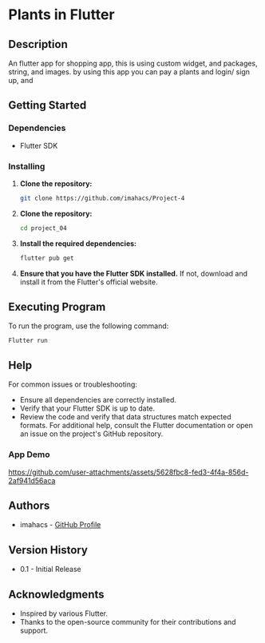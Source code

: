 # Plants in Flutter

## Description
An flutter app for shopping app, this is using custom widget, and packages, string, and images. 
by using this app you can pay a plants and login/ sign up, and 

## Getting Started

### Dependencies
- Flutter SDK

### Installing
1. **Clone the repository:**
   ```bash
   git clone https://github.com/imahacs/Project-4
   ```
2. **Clone the repository:**
    ```bash
    cd project_04
     ```
3. **Install the required dependencies:**
    ```bash
    flutter pub get
    ```
4. **Ensure that you have the Flutter SDK installed.** If not, download and install it from the Flutter's official website.

## Executing Program
To run the program, use the following command:

    Flutter run

## Help
For common issues or troubleshooting:

- Ensure all dependencies are correctly installed.
- Verify that your Flutter SDK is up to date.
- Review the code and verify that data structures match expected formats.
For additional help, consult the Flutter documentation or open an issue on the project's GitHub repository.

### App Demo


https://github.com/user-attachments/assets/5628fbc8-fed3-4f4a-856d-2af941d56aca





## Authors
- imahacs - [GitHub Profile](https://github.com/imahacs)

## Version History
- 0.1 - Initial Release


## Acknowledgments
- Inspired by various Flutter.
- Thanks to the open-source community for their contributions and support.
